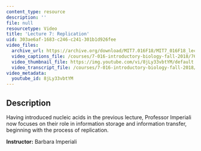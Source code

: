 ```yaml
---
content_type: resource
description: ''
file: null
resourcetype: Video
title: 'Lecture 7: Replication'
uid: 303ae6af-1683-c246-c241-301b1d926fee
video_files:
  archive_url: https://archive.org/download/MIT7.016F18/MIT7_016F18_lec07_300k.mp4
  video_captions_file: /courses/7-016-introductory-biology-fall-2018/7600f863b4c758d1ab7261ed8be6b14e_8jLy33vbtYM.vtt
  video_thumbnail_file: https://img.youtube.com/vi/8jLy33vbtYM/default.jpg
  video_transcript_file: /courses/7-016-introductory-biology-fall-2018/fbea8a3a5f0f7090ca14fb495f0b592f_8jLy33vbtYM.pdf
video_metadata:
  youtube_id: 8jLy33vbtYM
---
```


Description
-----------

Having introduced nucleic acids in the previous lecture, Professor Imperiali now focuses on their role in information storage and information transfer, beginning with the process of replication.

**Instructor:** Barbara Imperiali
